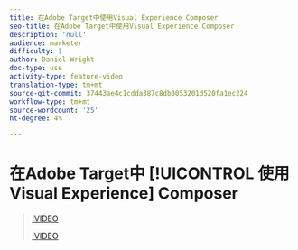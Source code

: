 ```yaml
---
title: 在Adobe Target中使用Visual Experience Composer
seo-title: 在Adobe Target中使用Visual Experience Composer
description: 'null'
audience: marketer
difficulty: 1
author: Daniel Wright
doc-type: use
activity-type: feature-video
translation-type: tm+mt
source-git-commit: 37443ae4c1cdda387c8db0053201d520fa1ec224
workflow-type: tm+mt
source-wordcount: '25'
ht-degree: 4%

---
```



# 在Adobe Target中 [!UICONTROL 使用Visual Experience] Composer

>[!VIDEO](https://video.tv.adobe.com/v/17399/?quality=12)
>
>[!VIDEO](https://video.tv.adobe.com/v/17401/?quality=12)